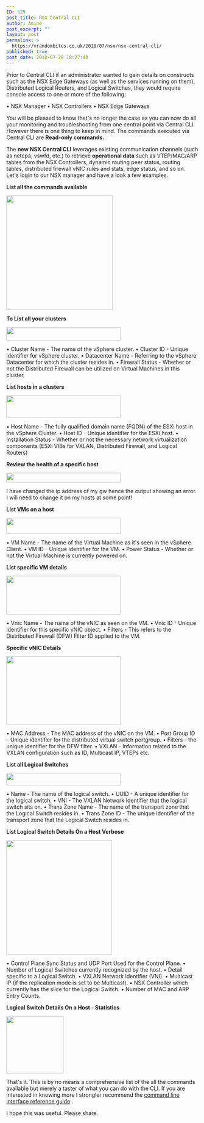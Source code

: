 ```yaml
---
ID: 529
post_title: NSX Central CLI
author: Amine
post_excerpt: ""
layout: post
permalink: >
  https://vrandombites.co.uk/2018/07/nsx/nsx-central-cli/
published: true
post_date: 2018-07-28 18:27:48
---
```

Prior to Central CLI if an administrator wanted to gain details on constructs such as the NSX Edge Gateways (as well as the services running on them), Distributed Logical Routers, and Logical Switches, they would require console access to one or more of the following:

• NSX Manager
• NSX Controllers
• NSX Edge Gateways

You will be pleased to know that's no longer the case as you can now do all your monitoring and troubleshooting from one central point via Central CLI. However there is one thing to keep in mind. The commands executed via Central CLI are <strong>Read-only commands.</strong>

The <strong>new NSX Central CLI</strong> leverages existing communication channels (such as netcpa, vswfd, etc.) to retrieve <strong>operational data</strong> such as VTEP/MAC/ARP tables from the NSX Controllers, dynamic routing peer status, routing tables, distributed firewall vNIC rules and stats, edge status, and so on. Let's login to our NSX manager and have a look a few examples.

<strong>List all the commands available</strong>

<a href="https://vrandombites.co.uk/wp-content/uploads/2018/07/nsxcli1.png"><img class="alignnone wp-image-530 size-medium" src="https://vrandombites.co.uk/wp-content/uploads/2018/07/nsxcli1-279x300.png" alt="" width="279" height="300" /></a>

<strong>To List all your clusters</strong>

<a href="https://vrandombites.co.uk/wp-content/uploads/2018/07/nsxcli2.png"><img class="alignnone wp-image-531 size-medium" src="https://vrandombites.co.uk/wp-content/uploads/2018/07/nsxcli2-300x35.png" alt="" width="300" height="35" /></a>

• Cluster Name - The name of the vSphere cluster.
• Cluster ID - Unique identifier for vSphere cluster.
• Datacenter Name - Referring to the vSphere Datacenter for which the cluster
resides in.
• Firewall Status - Whether or not the Distributed Firewall can be utilized on Virtual
Machines in this cluster.

<strong>List hosts in a clusters</strong>

<a href="https://vrandombites.co.uk/wp-content/uploads/2018/07/nsxcli3.png"><img class="alignnone wp-image-532 size-medium" src="https://vrandombites.co.uk/wp-content/uploads/2018/07/nsxcli3-300x59.png" alt="" width="300" height="59" /></a>

• Host Name - The fully qualified domain name (FQDN) of the ESXi host in the
vSphere Cluster.
• Host ID - Unique identifier for the ESXi host.
• Installation Status - Whether or not the necessary network virtualization
components (ESXi VIBs for VXLAN, Distributed Firewall, and Logical Routers)

<strong>Review the health of a specific host</strong>

<a href="https://vrandombites.co.uk/wp-content/uploads/2018/07/nsxcli4.png"><img class="alignnone wp-image-533 size-medium" src="https://vrandombites.co.uk/wp-content/uploads/2018/07/nsxcli4-300x25.png" alt="" width="300" height="25" /></a>

I have changed the ip address of my gw hence the output showing an error. I will need to change it on my hosts at some point!

<strong>List VMs on a host
</strong>

<a href="https://vrandombites.co.uk/wp-content/uploads/2018/07/nsxcli6.png"><img class="alignnone wp-image-536 size-medium" src="https://vrandombites.co.uk/wp-content/uploads/2018/07/nsxcli6-300x42.png" alt="" width="300" height="42" /></a>

• VM Name - The name of the Virtual Machine as it's seen in the vSphere Client.
• VM ID - Unique identifier for the VM.
• Power Status - Whether or not the Virtual Machine is currently powered on.

<strong>List specific VM details
</strong>

<a href="https://vrandombites.co.uk/wp-content/uploads/2018/07/nsxcli5.png"><img class="alignnone wp-image-537 size-medium" src="https://vrandombites.co.uk/wp-content/uploads/2018/07/nsxcli5-300x101.png" alt="" width="300" height="101" /></a>

• Vnic Name - The name of the vNIC as seen on the VM.
• Vnic ID - Unique identifier for this specific vNIC object.
• Filters - This refers to the Distributed Firewall (DFW) Filter ID applied to the VM.

<strong>Specific vNIC Details</strong>

<a href="https://vrandombites.co.uk/wp-content/uploads/2018/07/nsxcli7.png"><img class="alignnone wp-image-538 size-medium" src="https://vrandombites.co.uk/wp-content/uploads/2018/07/nsxcli7-300x179.png" alt="" width="300" height="179" /></a>

• MAC Address - The MAC address of the vNIC on the VM.
• Port Group ID - Unique identifier for the distributed virtual switch portgroup.
• Filters - the unique identifier for the DFW filter.
• VXLAN - Information related to the VXLAN configuration such as ID, Multicast IP,
VTEPs etc.

<strong>List all Logical Switches</strong>

<a href="https://vrandombites.co.uk/wp-content/uploads/2018/07/nsxcli9.png"><img class="alignnone wp-image-539 size-medium" src="https://vrandombites.co.uk/wp-content/uploads/2018/07/nsxcli9-300x32.png" alt="" width="300" height="32" /></a>

• Name - The name of the logical switch.
• UUID - A unique identifier for the logical switch.
• VNI - The VXLAN Network Identifier that the logical switch sits on.
• Trans Zone Name - The name of the transport zone that the Logical Switch
resides in.
• Trans Zone ID - The unique identifier of the transport zone that the Logical Switch
resides in.

<strong>List Logical Switch Details On a Host Verbose
</strong>

<a href="https://vrandombites.co.uk/wp-content/uploads/2018/07/nsxcli10.png"><img class="alignnone wp-image-540 size-medium" src="https://vrandombites.co.uk/wp-content/uploads/2018/07/nsxcli10-277x300.png" alt="" width="277" height="300" /></a>

• Control Plane Sync Status and UDP Port Used for the Control Plane.
• Number of Logical Switches currently recognized by the host.
• Detail specific to a Logical Switch.
• VXLAN Network Identifier (VNI).
• Multicast IP (if the replication mode is set to be Multicast).
• NSX Controller which currently has the slice for the Logical Switch.
• Number of MAC and ARP Entry Counts.

<strong>Logical Switch Details On a Host - Statistics</strong>

<a href="https://vrandombites.co.uk/wp-content/uploads/2018/07/nsxcli11.png"><img class="alignnone size-thumbnail wp-image-541" src="https://vrandombites.co.uk/wp-content/uploads/2018/07/nsxcli11-150x150.png" alt="" width="150" height="150" /></a>

That's it. This is by no means a comprehensive list of the all the commands available but merely a taster of what you can do with the CLI. If you are interested in knowing more I strongler recommend the <a href="https://docs.vmware.com/en/VMware-NSX-for-vSphere/6.4/nsx_64_cli.pdf">command line interface reference guide</a> .

I hope this was useful. Please share.